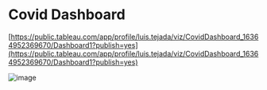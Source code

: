 # Covid Dashboard

[https://public.tableau.com/app/profile/luis.tejada/viz/CovidDashboard_16364952369670/Dashboard1?publish=yes](https://public.tableau.com/app/profile/luis.tejada/viz/CovidDashboard_16364952369670/Dashboard1?publish=yes)

![image](https://user-images.githubusercontent.com/93099320/141040799-d72cb5b0-7964-45f5-a37c-1fd23d612b1c.png)







